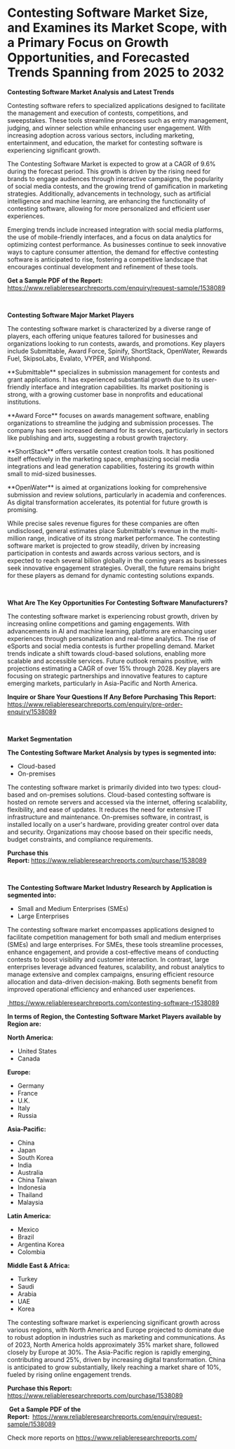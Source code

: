 <p><h1>Contesting Software Market Size, and Examines its Market Scope, with a Primary Focus on Growth Opportunities, and Forecasted Trends Spanning from 2025 to 2032</h1></p><p><strong>Contesting Software Market Analysis and Latest Trends</strong></p>
<p><p>Contesting software refers to specialized applications designed to facilitate the management and execution of contests, competitions, and sweepstakes. These tools streamline processes such as entry management, judging, and winner selection while enhancing user engagement. With increasing adoption across various sectors, including marketing, entertainment, and education, the market for contesting software is experiencing significant growth.</p><p>The Contesting Software Market is expected to grow at a CAGR of 9.6% during the forecast period. This growth is driven by the rising need for brands to engage audiences through interactive campaigns, the popularity of social media contests, and the growing trend of gamification in marketing strategies. Additionally, advancements in technology, such as artificial intelligence and machine learning, are enhancing the functionality of contesting software, allowing for more personalized and efficient user experiences.</p><p>Emerging trends include increased integration with social media platforms, the use of mobile-friendly interfaces, and a focus on data analytics for optimizing contest performance. As businesses continue to seek innovative ways to capture consumer attention, the demand for effective contesting software is anticipated to rise, fostering a competitive landscape that encourages continual development and refinement of these tools.</p></p>
<p><strong>Get a Sample PDF of the Report:&nbsp;</strong> <a href="https://www.reliableresearchreports.com/enquiry/request-sample/1538089?utm_campaign=2788&utm_medium=2&utm_source=Github&utm_content=ia&utm_term=10032025&utm_id=contesting-software">https://www.reliableresearchreports.com/enquiry/request-sample/1538089</a></p>
<p>&nbsp;</p>
<p><strong>Contesting Software Major Market Players</strong></p>
<p><p>The contesting software market is characterized by a diverse range of players, each offering unique features tailored for businesses and organizations looking to run contests, awards, and promotions. Key players include Submittable, Award Force, Spinify, ShortStack, OpenWater, Rewards Fuel, SkipsoLabs, Evalato, VYPER, and Wishpond.</p><p>**Submittable** specializes in submission management for contests and grant applications. It has experienced substantial growth due to its user-friendly interface and integration capabilities. Its market positioning is strong, with a growing customer base in nonprofits and educational institutions.</p><p>**Award Force** focuses on awards management software, enabling organizations to streamline the judging and submission processes. The company has seen increased demand for its services, particularly in sectors like publishing and arts, suggesting a robust growth trajectory.</p><p>**ShortStack** offers versatile contest creation tools. It has positioned itself effectively in the marketing space, emphasizing social media integrations and lead generation capabilities, fostering its growth within small to mid-sized businesses.</p><p>**OpenWater** is aimed at organizations looking for comprehensive submission and review solutions, particularly in academia and conferences. As digital transformation accelerates, its potential for future growth is promising.</p><p>While precise sales revenue figures for these companies are often undisclosed, general estimates place Submittable's revenue in the multi-million range, indicative of its strong market performance. The contesting software market is projected to grow steadily, driven by increasing participation in contests and awards across various sectors, and is expected to reach several billion globally in the coming years as businesses seek innovative engagement strategies. Overall, the future remains bright for these players as demand for dynamic contesting solutions expands.</p></p>
<p>&nbsp;</p>
<p><strong>What Are The Key Opportunities For Contesting Software Manufacturers?</strong></p>
<p><p>The contesting software market is experiencing robust growth, driven by increasing online competitions and gaming engagements. With advancements in AI and machine learning, platforms are enhancing user experiences through personalization and real-time analytics. The rise of eSports and social media contests is further propelling demand. Market trends indicate a shift towards cloud-based solutions, enabling more scalable and accessible services. Future outlook remains positive, with projections estimating a CAGR of over 15% through 2028. Key players are focusing on strategic partnerships and innovative features to capture emerging markets, particularly in Asia-Pacific and North America.</p></p>
<p><strong>Inquire or Share Your Questions If Any Before Purchasing This Report:</strong> <a href="https://www.reliableresearchreports.com/enquiry/pre-order-enquiry/1538089?utm_campaign=2788&utm_medium=2&utm_source=Github&utm_content=ia&utm_term=10032025&utm_id=contesting-software">https://www.reliableresearchreports.com/enquiry/pre-order-enquiry/1538089</a></p>
<p>&nbsp;</p>
<p><strong>Market Segmentation</strong></p>
<p><strong>The Contesting Software Market Analysis by types is segmented into:</strong></p>
<p><ul><li>Cloud-based</li><li>On-premises</li></ul></p>
<p><p>The contesting software market is primarily divided into two types: cloud-based and on-premises solutions. Cloud-based contesting software is hosted on remote servers and accessed via the internet, offering scalability, flexibility, and ease of updates. It reduces the need for extensive IT infrastructure and maintenance. On-premises software, in contrast, is installed locally on a user's hardware, providing greater control over data and security. Organizations may choose based on their specific needs, budget constraints, and compliance requirements.</p></p>
<p><strong>Purchase this Report:&nbsp;</strong><a href="https://www.reliableresearchreports.com/purchase/1538089?utm_campaign=2788&utm_medium=2&utm_source=Github&utm_content=ia&utm_term=10032025&utm_id=contesting-software">https://www.reliableresearchreports.com/purchase/1538089</a></p>
<p>&nbsp;</p>
<p><strong>The Contesting Software Market Industry Research by Application is segmented into:</strong></p>
<p><ul><li>Small and Medium Enterprises (SMEs)</li><li>Large Enterprises</li></ul></p>
<p><p>The contesting software market encompasses applications designed to facilitate competition management for both small and medium enterprises (SMEs) and large enterprises. For SMEs, these tools streamline processes, enhance engagement, and provide a cost-effective means of conducting contests to boost visibility and customer interaction. In contrast, large enterprises leverage advanced features, scalability, and robust analytics to manage extensive and complex campaigns, ensuring efficient resource allocation and data-driven decision-making. Both segments benefit from improved operational efficiency and enhanced user experiences.</p></p>
<p><a href="https://www.reliableresearchreports.com/contesting-software-r1538089?utm_campaign=2788&utm_medium=2&utm_source=Github&utm_content=ia&utm_term=10032025&utm_id=contesting-software">&nbsp;https://www.reliableresearchreports.com/contesting-software-r1538089</a></p>
<p><strong>In terms of Region, the Contesting Software Market Players available by Region are:</strong></p>
<p>
    <p> <strong> North America: </strong>
        <ul>
            <li>United States</li>
            <li>Canada</li>
        </ul>
        </p> 
    <p> <strong> Europe: </strong>
        <ul>
            <li>Germany</li>
            <li>France</li>
            <li>U.K.</li>
            <li>Italy</li>
            <li>Russia</li>
        </ul>
        </p> 
    <p> <strong> Asia-Pacific: </strong>
        <ul>
            <li>China</li>
            <li>Japan</li>
            <li>South Korea</li>
            <li>India</li>
            <li>Australia</li>
            <li>China Taiwan</li>
            <li>Indonesia</li>
            <li>Thailand</li>
            <li>Malaysia</li>
        </ul>
        </p> 
    <p> <strong> Latin America: </strong>
        <ul>
            <li>Mexico</li>
            <li>Brazil</li>
            <li>Argentina Korea</li>
            <li>Colombia</li>
        </ul>
        </p> 
    <p> <strong> Middle East & Africa: </strong>
        <ul>
            <li>Turkey</li>
            <li>Saudi</li>
            <li>Arabia</li>
            <li>UAE</li>
            <li>Korea</li>
        </ul>
    </p>
    </p>
<p><p>The contesting software market is experiencing significant growth across various regions, with North America and Europe projected to dominate due to robust adoption in industries such as marketing and communications. As of 2023, North America holds approximately 35% market share, followed closely by Europe at 30%. The Asia-Pacific region is rapidly emerging, contributing around 25%, driven by increasing digital transformation. China is anticipated to grow substantially, likely reaching a market share of 10%, fueled by rising online engagement trends.</p></p>
<p><strong>Purchase this Report: </strong><a href="https://www.reliableresearchreports.com/purchase/1538089?utm_campaign=2788&utm_medium=2&utm_source=Github&utm_content=ia&utm_term=10032025&utm_id=contesting-software">https://www.reliableresearchreports.com/purchase/1538089</a></p>
<p>&nbsp;<strong>Get a Sample PDF of the Report:&nbsp;&nbsp;</strong><a href="https://www.reliableresearchreports.com/enquiry/request-sample/1538089?utm_campaign=2788&utm_medium=2&utm_source=Github&utm_content=ia&utm_term=10032025&utm_id=contesting-software">https://www.reliableresearchreports.com/enquiry/request-sample/1538089</a></p>
<p><strong></strong></p>
<p>Check more reports on <a href="https://www.reliableresearchreports.com/?utm_campaign=2788&utm_medium=2&utm_source=Github&utm_content=ia&utm_term=10032025&utm_id=contesting-software">https://www.reliableresearchreports.com/</a></p>